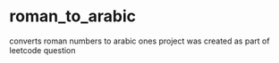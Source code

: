 # roman_to_arabic

converts roman numbers to arabic ones
project was created as part of leetcode question